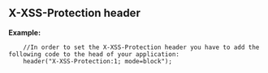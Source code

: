 
X-XSS-Protection header
-------

**Example:**



		//In order to set the X-XSS-Protection header you have to add the following code to the head of your application:
		header("X-XSS-Protection:1; mode=block");




	